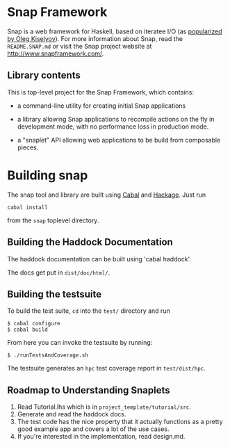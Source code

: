 Snap Framework
==============

Snap is a web framework for Haskell, based on iteratee I/O (as [popularized by
Oleg Kiselyov](http://okmij.org/ftp/Streams.html#iteratee)).  For more
information about Snap, read the `README.SNAP.md` or visit the Snap project
website at http://www.snapframework.com/.

## Library contents

This is top-level project for the Snap Framework, which contains:

  * a command-line utility for creating initial Snap applications

  * a library allowing Snap applications to recompile actions on the
    fly in development mode, with no performance loss in production
    mode.

  * a "snaplet" API allowing web applications to be build from composable
    pieces.

Building snap
=============

The snap tool and library are built using
[Cabal](http://www.haskell.org/cabal/) and
[Hackage](http://hackage.haskell.org/packages/hackage.html). Just run

    cabal install

from the `snap` toplevel directory.


## Building the Haddock Documentation

The haddock documentation can be built using 'cabal haddock'.

The docs get put in `dist/doc/html/`.


## Building the testsuite

To build the test suite, `cd` into the `test/` directory and run

    $ cabal configure
    $ cabal build

From here you can invoke the testsuite by running:

    $ ./runTestsAndCoverage.sh


The testsuite generates an `hpc` test coverage report in `test/dist/hpc`.


## Roadmap to Understanding Snaplets

1. Read Tutorial.lhs which is in `project_template/tutorial/src`.
2. Generate and read the haddock docs.
3. The test code has the nice property that it actually functions as a pretty good example app and covers a lot of the use cases.
4. If you're interested in the implementation, read design.md.

